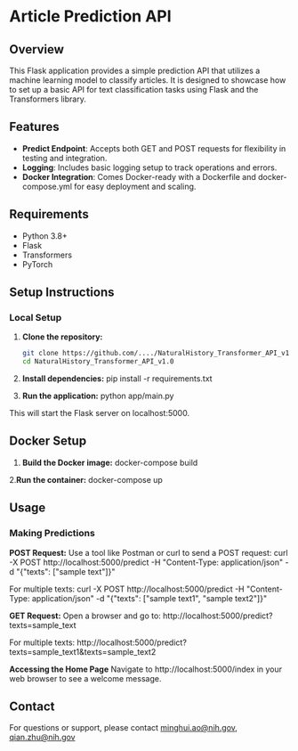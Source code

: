 # Article Prediction API

## Overview
This Flask application provides a simple prediction API that utilizes a machine learning model to classify articles. It is designed to showcase how to set up a basic API for text classification tasks using Flask and the Transformers library.

## Features
- **Predict Endpoint**: Accepts both GET and POST requests for flexibility in testing and integration.
- **Logging**: Includes basic logging setup to track operations and errors.
- **Docker Integration**: Comes Docker-ready with a Dockerfile and docker-compose.yml for easy deployment and scaling.

## Requirements
- Python 3.8+
- Flask
- Transformers
- PyTorch

## Setup Instructions

### Local Setup
1. **Clone the repository:**
   ```bash
   git clone https://github.com/..../NaturalHistory_Transformer_API_v1.0.git
   cd NaturalHistory_Transformer_API_v1.0

2. **Install dependencies:**
   pip install -r requirements.txt

3. **Run the application:**
   python app/main.py

This will start the Flask server on localhost:5000.

## Docker Setup

1. **Build the Docker image:**
docker-compose build

2.**Run the container:**
docker-compose up

## Usage

### Making Predictions

**POST Request:**
Use a tool like Postman or curl to send a POST request:
curl -X POST http://localhost:5000/predict -H "Content-Type: application/json" -d "{\"texts\": [\"sample text\"]}"

For multiple texts:
curl -X POST http://localhost:5000/predict -H "Content-Type: application/json" -d "{\"texts\": [\"sample text1\", \"sample text2\"]}"


**GET Request:**
Open a browser and go to:
http://localhost:5000/predict?texts=sample_text

For multiple texts:
http://localhost:5000/predict?texts=sample_text1&texts=sample_text2

**Accessing the Home Page**
Navigate to http://localhost:5000/index in your web browser to see a welcome message.

## Contact
For questions or support, please contact minghui.ao@nih.gov, qian.zhu@nih.gov
